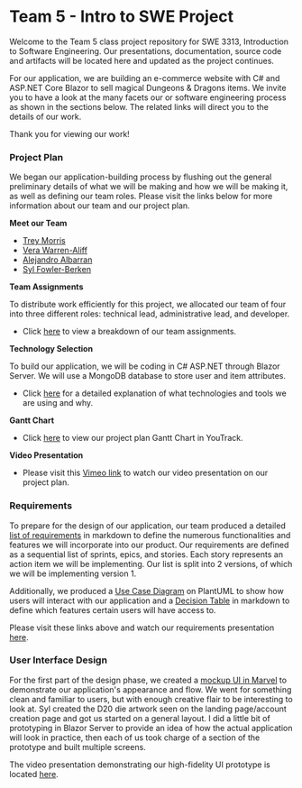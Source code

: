 # Team 5 - Intro to SWE Project

  Welcome to the Team 5 class project repository for SWE 3313, Introduction to Software Engineering.
  Our presentations, documentation, source code and artifacts will be located here and updated as the project continues.

  For our application, we are building an e-commerce website with C# and ASP.NET Core Blazor to sell magical Dungeons & Dragons items.
  We invite you to have a look at the many facets our or software engineering process as shown in the sections below. The related links will direct you to the details of our work.
  
  Thank you for viewing our work!

### Project Plan

  We began our application-building process by flushing out the general preliminary details of what we will be making and how we will be making it, as well as defining our team roles.
  Please visit the links below for more information about our team and our project plan.

**Meet our Team**
  - [Trey Morris](project/trey_morris-résumé.md)
  - [Vera Warren-Aliff](project/vera_warren_aliff-résumé.md)
  - [Alejandro Albarran](project/alejandro_albarran-résumé.md)
  - [Syl Fowler-Berken](project/syl_fowler_berken-résumé.md)

**Team Assignments**

To distribute work efficiently for this project, we allocated our team of four into three different roles: technical lead, administrative lead, and developer. 

* Click [here](project/team-assignments.md) to view a breakdown of our team assignments.

**Technology Selection**

To build our application, we will be coding in C# ASP.NET through Blazor Server. We will use a MongoDB database to store user and item attributes.

* Click [here](project/technology-selection.md) for a detailed explanation of what technologies and tools we are using and why.

**Gantt Chart**

* Click [here](https://adkisson-swe-f23.youtrack.cloud/gantt-charts/174-7) to view our project plan Gantt Chart in YouTrack.

**Video Presentation**

* Please visit this [Vimeo link](https://vimeo.com/877352593) to watch our video presentation on our project plan.

### Requirements
To prepare for the design of our application, our team produced a detailed [list of requirements](project/requirements.md) in markdown to define the numerous functionalities and features we will incorporate into our product. Our requirements are defined as a sequential list of sprints, epics, and stories. Each story represents an action item we will be implementing. Our list is split into 2 versions, of which we will be implementing version 1.

Additionally, we produced a [Use Case Diagram](https://www.plantuml.com/plantuml/png/NP1DImCn48Rl-HN3takntoVfAY85GUcYzo4xrgMRPCaarbByxpQxhamypJp9C-_XtN907w9f5HyRsw570wY3yrKujmHu8dQ6L8VwY0U2LoRF5rMaMG1o_w2AiZQDxRdVrBVwkoYxhcqqXiRPYmA8J1gPeAYeVP_iwT1m80-brYxQC4JUtqZnoHrWPwTfFCVHc4dZphlJTQAjeIBq-WDsWGp_gdEfliJhTzgaiP36MqCd6BKwyvR_lUd3L-TyW0fROjXJWg9NLo3Tihu6sK-omVbp5hcMsgD76uO6Ko74exL9XQfKDKmcjwaW2JC9SmaB2KkbXkZnIj8yeqL6ounM6QqpsgWjsJgQzWS0) on PlantUML to show how users will interact with our application and a [Decision Table](project/decision-table.md) in markdown to define which features certain users will have access to.

Please visit these links above and watch our requirements presentation [here](https://vimeo.com/879068697?share=copy).

### User Interface Design
For the first part of the design phase, we created a [mockup UI in Marvel](https://marvelapp.com/prototype/c216791) to demonstrate our application's appearance and flow. We went for something clean and familiar to users, but with enough creative flair to be interesting to look at. Syl created the D20 die artwork seen on the landing page/account creation page and got us started on a general layout. I did a little bit of prototyping in Blazor Server to provide an idea of how the actual application will look in practice, then each of us took charge of a section of the prototype and built multiple screens.

The video presentation demonstrating our high-fidelity UI prototype is located [here](https://vimeo.com/user16597860).
